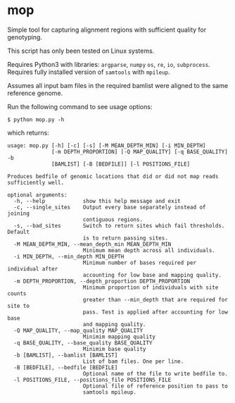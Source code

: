 # mop
Simple tool for capturing alignment regions with sufficient quality for genotyping.

This script has only been tested on Linux systems.

Requires Python3 with libraries: `argparse`, `numpy` `os`, `re`, `io`, `subprocess`.
Requires fully installed version of `samtools` with `mpileup`.

Assumes all input bam files in the required bamlist were aligned to the same reference genome. 

Run the following command to see usage options:

`$ python mop.py -h`

which returns:

```
usage: mop.py [-h] [-c] [-s] [-M MEAN_DEPTH_MIN] [-i MIN_DEPTH]
              [-m DEPTH_PROPORTION] [-Q MAP_QUALITY] [-q BASE_QUALITY] -b
              [BAMLIST] [-B [BEDFILE]] [-l POSITIONS_FILE]

Produces bedfile of genomic locations that did or did not map reads
sufficiently well.

optional arguments:
  -h, --help            show this help message and exit
  -c, --single_sites    Output every base separately instead of joining
                        contiguous regions.
  -s, --bad_sites       Switch to return sites which fail thresholds. Default
                        is to return passing sites.
  -M MEAN_DEPTH_MIN, --mean_depth_min MEAN_DEPTH_MIN
                        Minimum mean depth across all individuals.
  -i MIN_DEPTH, --min_depth MIN_DEPTH
                        Minimum number of bases required per individual after
                        accounting for low base and mapping quality.
  -m DEPTH_PROPORTION, --depth_proportion DEPTH_PROPORTION
                        Minimum proportion of individuals with site counts
                        greater than --min_depth that are required for site to
                        pass. Test is applied after accounting for low base
                        and mapping quality.
  -Q MAP_QUALITY, --map_quality MAP_QUALITY
                        Minimim mapping quality
  -q BASE_QUALITY, --base_quality BASE_QUALITY
                        Minimim base quality
  -b [BAMLIST], --bamlist [BAMLIST]
                        List of bam files. One per line.
  -B [BEDFILE], --bedfile [BEDFILE]
                        Optional name of the file to write bedfile to.
  -l POSITIONS_FILE, --positions_file POSITIONS_FILE
                        Optional file of reference position to pass to
                        samtools mpileup.
```
